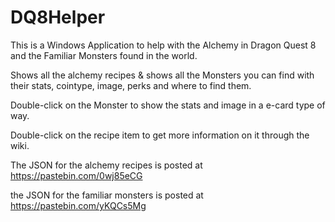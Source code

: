 # DQ8Helper

This is a Windows Application to help with the Alchemy in Dragon Quest 8 and the Familiar Monsters found in the world.

Shows all the alchemy recipes & shows all the Monsters you can find with their stats, cointype, image, perks and where to find them.

Double-click on the Monster to show the stats and image in a e-card type of way.

Double-click on the recipe item to get more information on it through the wiki.

The JSON for the alchemy recipes is posted at https://pastebin.com/0wj85eCG

the JSON for the familiar monsters is posted at https://pastebin.com/yKQCs5Mg
